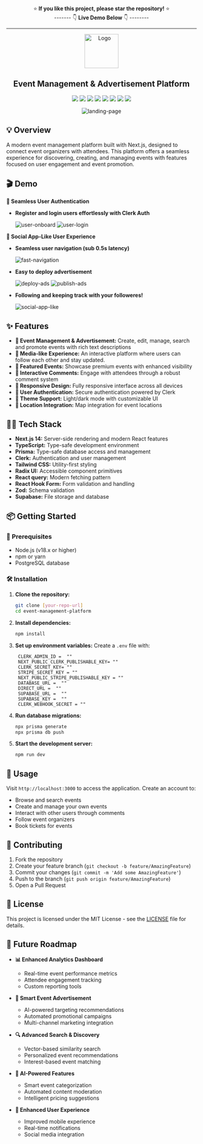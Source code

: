 <div align="center">

⭐ **If you like this project, please star the repository!** ⭐ <br>
------- 👇 **Live Demo Below** 👇 --------

<hr>
</div>

<div align="center">
<a href="https://github.com/Bas3L3ss/event-management-platform" target="blank">
<img src="assets/favicon.ico" width="90" alt="Logo" />
</a>

<h2>Event Management & Advertisement Platform</h2>

![](https://img.shields.io/badge/TypeScript-007ACC?style=for-the-badge&logo=typescript&logoColor=white)
![](https://img.shields.io/badge/Next.js-000000?style=for-the-badge&logo=next.js&logoColor=white)
![](https://img.shields.io/badge/Tailwind_CSS-38B2AC?style=for-the-badge&logo=tailwind-css&logoColor=white)
![](https://img.shields.io/badge/Supabase-61DAFB?style=for-the-badge&logo=supabase&logoColor=black)
![](https://img.shields.io/badge/Prisma-3982CE?style=for-the-badge&logo=Prisma&logoColor=white)
![](https://img.shields.io/badge/Clerk-6B46C1?style=for-the-badge&logo=clerk&logoColor=white)
![](https://img.shields.io/badge/Radix_UI-161618?style=for-the-badge&logo=radix-ui&logoColor=white)
![](https://img.shields.io/badge/React_Query-FF4154?style=for-the-badge&logo=reactquery&logoColor=white)

![landing-page](assets/landing-page-ezgif.com-video-to-gif-converter.gif)

</div>

## 💡 Overview

A modern event management platform built with Next.js, designed to connect event organizers with attendees. This platform offers a seamless experience for discovering, creating, and managing events with features focused on user engagement and event promotion.

## 🎬 Demo

**🔐 Seamless User Authentication**

- **Register and login users effortlessly with Clerk Auth**

  ![user-onboard](assets/user-onboarding-ezgif.com-video-to-gif-converter.gif)
  ![user-login](assets/authentication-with-clerk-ezgif.com-video-to-gif-converter.gif)

**📨 Social App-Like User Experience**

- **Seamless user navigation (sub 0.5s latency)**

  ![fast-navigation](assets/fast-navigation-ezgif.com-video-to-gif-converter.gif)

- **Easy to deploy advertisement**

  ![deploy-ads](assets/add-event-ezgif.com-video-to-gif-converter.gif)
  ![publish-ads](assets/publish-event-ads-ezgif.com-video-to-gif-converter.gif)

- **Following and keeping track with your followeres!**

  ![social-app-like](assets/social-app-like-ezgif.com-video-to-gif-converter.gif)

## ✨ Features

- **📅 Event Management & Advertisement:** Create, edit, manage, search and promote events with rich text descriptions
- **👥 Media-like Experience:** An interactive platform where users can follow each other and stay updated.
- **🌟 Featured Events:** Showcase premium events with enhanced visibility
- **💬 Interactive Comments:** Engage with attendees through a robust comment system
- **📱 Responsive Design:** Fully responsive interface across all devices
- **🔐 User Authentication:** Secure authentication powered by Clerk
- **🎨 Theme Support:** Light/dark mode with customizable UI
- **📍 Location Integration:** Map integration for event locations

## 👩‍💻 Tech Stack

- **Next.js 14:** Server-side rendering and modern React features
- **TypeScript:** Type-safe development environment
- **Prisma:** Type-safe database access and management
- **Clerk:** Authentication and user management
- **Tailwind CSS:** Utility-first styling
- **Radix UI:** Accessible component primitives
- **React query:** Modern fetching pattern
- **React Hook Form:** Form validation and handling
- **Zod:** Schema validation
- **Supabase:** File storage and database

## 📦 Getting Started

### 🚀 Prerequisites

- Node.js (v18.x or higher)
- npm or yarn
- PostgreSQL database

### 🛠️ Installation

1. **Clone the repository:**

   ```bash
   git clone [your-repo-url]
   cd event-management-platform
   ```

2. **Install dependencies:**

   ```bash
   npm install
   ```

3. **Set up environment variables:**
   Create a `.env` file with:

   ```env
    CLERK_ADMIN_ID =  ""
    NEXT_PUBLIC_CLERK_PUBLISHABLE_KEY= ""
    CLERK_SECRET_KEY= ""
    STRIPE_SECRET_KEY = ""
    NEXT_PUBLIC_STRIPE_PUBLISHABLE_KEY = ""
    DATABASE_URL =  ""
    DIRECT_URL =  ""
    SUPABASE_URL =  ""
    SUPABASE_KEY =  ""
    CLERK_WEBHOOK_SECRET = ""
   ```

4. **Run database migrations:**

   ```bash
   npx prisma generate
   npx prisma db push
   ```

5. **Start the development server:**
   ```bash
   npm run dev
   ```

## 📖 Usage

Visit `http://localhost:3000` to access the application. Create an account to:

- Browse and search events
- Create and manage your own events
- Interact with other users through comments
- Follow event organizers
- Book tickets for events

## 🤝 Contributing

1. Fork the repository
2. Create your feature branch (`git checkout -b feature/AmazingFeature`)
3. Commit your changes (`git commit -m 'Add some AmazingFeature'`)
4. Push to the branch (`git push origin feature/AmazingFeature`)
5. Open a Pull Request

## 📜 License

This project is licensed under the MIT License - see the [LICENSE](LICENSE) file for details.

## 🚀 Future Roadmap

- **📊 Enhanced Analytics Dashboard**

  - Real-time event performance metrics
  - Attendee engagement tracking
  - Custom reporting tools

- **🎯 Smart Event Advertisement**

  - AI-powered targeting recommendations
  - Automated promotional campaigns
  - Multi-channel marketing integration

- **🔍 Advanced Search & Discovery**

  - Vector-based similarity search
  - Personalized event recommendations
  - Interest-based event matching

- **🤖 AI-Powered Features**

  - Smart event categorization
  - Automated content moderation
  - Intelligent pricing suggestions

- **📱 Enhanced User Experience**
  - Improved mobile experience
  - Real-time notifications
  - Social media integration
